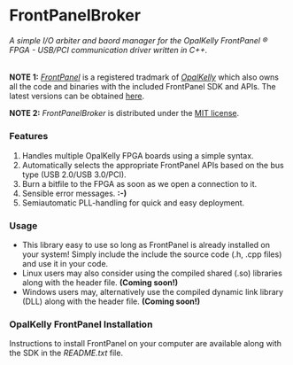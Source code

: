 # FrontPanelBroker
###### A simple I/O arbiter and baord manager for the OpalKelly FrontPanel ® FPGA - USB/PCI communication driver written in C++.
**NOTE 1:** [*FrontPanel*](https://www.opalkelly.com/products/frontpanel/) is a registered tradmark of [*OpalKelly*](https://www.opalkelly.com/) which also owns all the code and binaries with the included FrontPanel SDK and APIs. The latest versions can be obtained [here](https://pins.opalkelly.com/downloads).

**NOTE 2:** *FrontPanelBroker* is distributed under the [MIT license](https://choosealicense.com/licenses/mit/).
### Features
1. Handles multiple OpalKelly FPGA boards using a simple syntax.
2. Automatically selects the appropriate FrontPanel APIs based on the bus type (USB 2.0/USB 3.0/PCI).
3. Burn a bitfile to the FPGA as soon as we open a connection to it.
4. Sensible error messages. **:-)**
5. Semiautomatic PLL-handling for quick and easy deployment.

### Usage
* This library easy to use so long as FrontPanel is already installed on your system! Simply include the include the source code (.h, .cpp files) and use it in your code.
* Linux users may also consider using the compiled shared (.so) libraries along with the header file. **(Coming soon!)**
* Windows users may, alternatively use the compiled dynamic link library (DLL) along with the header file. **(Coming soon!)**

### OpalKelly FrontPanel Installation
Instructions to install FrontPanel on your computer are available along with the SDK in the *README.txt* file. 
